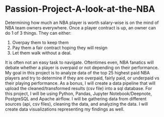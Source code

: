 # Passion-Project-A-look-at-the-NBA

Determining how much an NBA player is worth salary-wise is on the mind of NBA team owners everywhere. Once a player contract is up, an owner can do 1 of 3 things. They can either:

1. Overpay them to keep them
2. Pay them a fair contract hoping they will resign
3. Let them walk without a deal.

It is often not an easy task to navigate. Oftentimes even, NBA fanatics will debate whether a player is overpaid or not depending on their performance.
My goal in this project is to analyze data of the top 25 highest paid NBA players and try to determine if they are overpaid, fairly paid, or underpaid vs their playing performance. As a bonus, I will create a data pipeline that will upload the cleaned/transformed results (csv file) into a sql database.
For this project, I will be using Python, Pandas, Jupyter Notebook/Deepnote, PostgreSQL and Apache airflow. I will be gathering data from different sources (api, csv files), cleaning the data, and analyzing the data. I will create data visualizations representing my findings as well.
